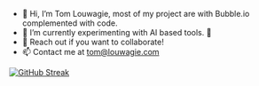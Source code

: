 - 👋 Hi, I’m Tom Louwagie, most of my project are with Bubble.io complemented with code.
- 🌱 I’m currently experimenting with AI based tools. 🤖
- 💞️ Reach out if you want to collaborate!
- 📫 Contact me at tom@louwagie.com

[![GitHub Streak](https://streak-stats.demolab.com?user=TomlLouwagie)](https://git.io/streak-stats)
